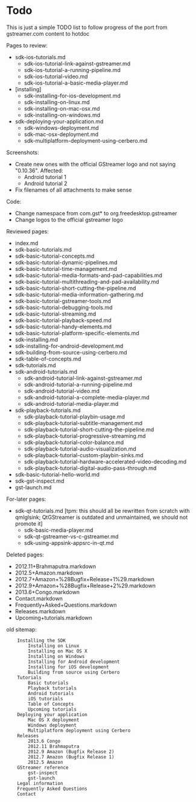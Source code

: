 # Todo

This is just a simple TODO list to follow progress of the port from
gstreamer.com content to hotdoc

Pages to review:
 - sdk-ios-tutorials.md
   - sdk-ios-tutorial-link-against-gstreamer.md
   - sdk-ios-tutorial-a-running-pipeline.md
   - sdk-ios-tutorial-video.md
   - sdk-ios-tutorial-a-basic-media-player.md
 - [installing]
   - sdk-installing-for-ios-development.md
   - sdk-installing-on-linux.md
   - sdk-installing-on-mac-osx.md
   - sdk-installing-on-windows.md
 - sdk-deploying-your-application.md
   - sdk-windows-deployment.md
   - sdk-mac-osx-deployment.md
   - sdk-multiplatform-deployment-using-cerbero.md


Screenshots:
 - Create new ones with the official GStreamer logo and not saying "0.10.36". Affected:
   - Android tutorial 1
   - Android tutorial 2
 - Fix filenames of all attachments to make sense

Code:
 - Change namespace from com.gst\* to org.freedesktop.gstreamer
 - Change logos to the official gstreamer logo

Reviewed pages:
 - index.md
 - sdk-basic-tutorials.md
  - sdk-basic-tutorial-concepts.md
  - sdk-basic-tutorial-dynamic-pipelines.md
  - sdk-basic-tutorial-time-management.md
  - sdk-basic-tutorial-media-formats-and-pad-capabilities.md
  - sdk-basic-tutorial-multithreading-and-pad-availability.md
  - sdk-basic-tutorial-short-cutting-the-pipeline.md
  - sdk-basic-tutorial-media-information-gathering.md
  - sdk-basic-tutorial-gstreamer-tools.md
  - sdk-basic-tutorial-debugging-tools.md
  - sdk-basic-tutorial-streaming.md
  - sdk-basic-tutorial-playback-speed.md
  - sdk-basic-tutorial-handy-elements.md
  - sdk-basic-tutorial-platform-specific-elements.md
 - sdk-installing.md
 - sdk-installing-for-android-development.md
 - sdk-building-from-source-using-cerbero.md
 - sdk-table-of-concepts.md
 - sdk-tutorials.md
 - sdk-android-tutorials.md
   - sdk-android-tutorial-link-against-gstreamer.md
   - sdk-android-tutorial-a-running-pipeline.md
   - sdk-android-tutorial-video.md
   - sdk-android-tutorial-a-complete-media-player.md
   - sdk-android-tutorial-media-player.md
 - sdk-playback-tutorials.md
   - sdk-playback-tutorial-playbin-usage.md
   - sdk-playback-tutorial-subtitle-management.md
   - sdk-playback-tutorial-short-cutting-the-pipeline.md
   - sdk-playback-tutorial-progressive-streaming.md
   - sdk-playback-tutorial-color-balance.md
   - sdk-playback-tutorial-audio-visualization.md
   - sdk-playback-tutorial-custom-playbin-sinks.md
   - sdk-playback-tutorial-hardware-accelerated-video-decoding.md
   - sdk-playback-tutorial-digital-audio-pass-through.md
 - sdk-basic-tutorial-hello-world.md
 - sdk-gst-inspect.md
 - gst-launch.md

For-later pages:
 - sdk-qt-tutorials.md [tpm: this should all be rewritten from scratch with qmlglsink; QtGStreamer is outdated and unmaintained, we should not promote it]
   - sdk-basic-media-player.md
   - sdk-qt-gstreamer-vs-c-gstreamer.md
   - sdk-using-appsink-appsrc-in-qt.md


Deleted pages:
 - 2012.11+Brahmaputra.markdown
 - 2012.5+Amazon.markdown
 - 2012.7+Amazon+%28Bugfix+Release+1%29.markdown
 - 2012.9+Amazon+%28Bugfix+Release+2%29.markdown
 - 2013.6+Congo.markdown
 - Contact.markdown
 - Frequently+Asked+Questions.markdown
 - Releases.markdown
 - Upcoming+tutorials.markdown


old sitemap:

        Installing the SDK
            Installing on Linux
            Installing on Mac OS X
            Installing on Windows
            Installing for Android development
            Installing for iOS development
            Building from source using Cerbero
        Tutorials
            Basic tutorials
            Playback tutorials
            Android tutorials
            iOS tutorials
            Table of Concepts
            Upcoming tutorials
        Deploying your application
            Mac OS X deployment
            Windows deployment
            Multiplatform deployment using Cerbero
        Releases
            2013.6 Congo
            2012.11 Brahmaputra
            2012.9 Amazon (Bugfix Release 2)
            2012.7 Amazon (Bugfix Release 1)
            2012.5 Amazon
        GStreamer reference
            gst-inspect
            gst-launch
        Legal information
        Frequently Asked Questions
        Contact 

